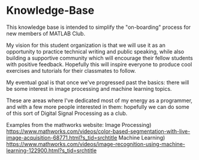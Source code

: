 # Knowledge-Base

This knowledge base is intended to simplify the "on-boarding" process for new members of MATLAB Club.

My vision for this student organization is that we will use it as an opportunity to practice technical writing and public speaking, while also building a supportive community which will encourage their fellow students with positive feedback. Hopefully this will inspire everyone to produce cool exercises and tutorials for their classmates to follow.

My eventual goal is that once we've progressed past the basics: there will be some interest in image processing and machine learning topics. 

These are areas where I've dedicated most of my energy as a programmer, and with a few more people interested in them: hopefully we can do some of this sort of Digital Signal Processing as a club.

Examples from the mathworks website:
Image Processing) https://www.mathworks.com/videos/color-based-segmentation-with-live-image-acquisition-68771.html?s_tid=srchtitle
Machine Learning) https://www.mathworks.com/videos/image-recognition-using-machine-learning-122900.html?s_tid=srchtitle
